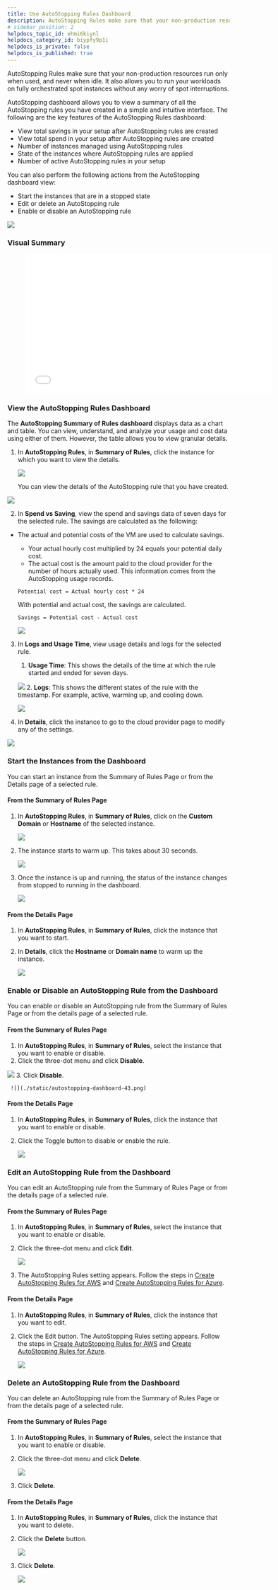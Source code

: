 ```yaml
---
title: Use AutoStopping Rules Dashboard
description: AutoStopping Rules make sure that your non-production resources run only when used, and never when idle. This topic describes how to use AutoStopping Dashboard.
# sidebar_position: 2
helpdocs_topic_id: ehmi6kiynl
helpdocs_category_id: biypfy9p1i
helpdocs_is_private: false
helpdocs_is_published: true
---
```


AutoStopping Rules make sure that your non-production resources run only when used, and never when idle. It also allows you to run your workloads on fully orchestrated spot instances without any worry of spot interruptions.

AutoStopping dashboard allows you to view a summary of all the AutoStopping rules you have created in a simple and intuitive interface. The following are the key features of the AutoStopping Rules dashboard:

* View total savings in your setup after AutoStopping rules are created
* View total spend in your setup after AutoStopping rules are created
* Number of instances managed using AutoStopping rules
* State of the instances where AutoStopping rules are applied
* Number of active AutoStopping rules in your setup

You can also perform the following actions from the AutoStopping dashboard view:

* Start the instances that are in a stopped state
* Edit or delete an AutoStopping rule
* Enable or disable an AutoStopping rule

![](./static/autostopping-dashboard-31.png)


### Visual Summary
<figure><iframe src="//fast.wistia.com/embed/iframe/b7i08zy2yt" width="560" height="315" frameborder="0" allowfullscreen=""></iframe></figure>

### View the AutoStopping Rules Dashboard

The **AutoStopping Summary of Rules dashboard** displays data as a chart and table. You can view, understand, and analyze your usage and cost data using either of them. However, the table allows you to view granular details.

1. In **AutoStopping Rules**, in **Summary of Rules**, click the instance for which you want to view the details.
   
     ![](./static/autostopping-dashboard-32.png)
	 
	 You can view the details of the AutoStopping rule that you have created.
	 

![](./static/autostopping-dashboard-33.png)

2. In **Spend vs Saving**, view the spend and savings data of seven days for the selected rule. The savings are calculated as the following:

* The actual and potential costs of the VM are used to calculate savings.
	+ Your actual hourly cost multiplied by 24 equals your potential daily cost.
	+ The actual cost is the amount paid to the cloud provider for the number of hours actually used. This information comes from the AutoStopping usage records.  
	  
	
	```
	Potential cost = Actual hourly cost * 24
	```
	  
	With potential and actual cost, the savings are calculated.  
	  
	
	```
	Savings = Potential cost - Actual cost
	```
	![](./static/autostopping-dashboard-34.png)
3. In **Logs and Usage Time**, view usage details and logs for the selected rule.
	1. **Usage Time**: This shows the details of the time at which the rule started and ended for seven days.
   
     ![](./static/autostopping-dashboard-35.png)
	2. **Logs**: This shows the different states of the rule with the timestamp. For example, active, warming up, and cooling down.
   
     ![](./static/autostopping-dashboard-36.png)
4. In **Details**, click the instance to go to the cloud provider page to modify any of the settings.

  ![](./static/autostopping-dashboard-37.png)

### Start the Instances from the Dashboard

You can start an instance from the Summary of Rules Page or from the Details page of a selected rule.

#### From the Summary of Rules Page

1. In **AutoStopping Rules**, in **Summary of Rules**, click on the **Custom Domain** or **Hostname** of the selected instance.
   
     ![](./static/autostopping-dashboard-38.png)
2. The instance starts to warm up. This takes about 30 seconds.
   
     ![](./static/autostopping-dashboard-39.png)
3. Once the instance is up and running, the status of the instance changes from stopped to running in the dashboard.
   
     ![](./static/autostopping-dashboard-40.png)

#### From the Details Page

1. In **AutoStopping Rules**, in **Summary of Rules**, click the instance that you want to start.
2. In **Details**, click the **Hostname** or **Domain name** to warm up the instance.
   
     ![](./static/autostopping-dashboard-41.png)

### Enable or Disable an AutoStopping Rule from the Dashboard

You can enable or disable an AutoStopping rule from the Summary of Rules Page or from the details page of a selected rule.

#### From the Summary of Rules Page

1. In **AutoStopping Rules**, in **Summary of Rules**, select the instance that you want to enable or disable.
2. Click the three-dot menu and click **Disable**.

  ![](./static/autostopping-dashboard-42.png)
3. Click **Disable**.
   
     ![](./static/autostopping-dashboard-43.png)

#### From the Details Page

1. In **AutoStopping Rules**, in **Summary of Rules**, click the instance that you want to enable or disable.
2. Click the Toggle button to disable or enable the rule.
   
     ![](./static/autostopping-dashboard-44.png)

### Edit an AutoStopping Rule from the Dashboard

You can edit an AutoStopping rule from the Summary of Rules Page or from the details page of a selected rule.

#### From the Summary of Rules Page

1. In **AutoStopping Rules**, in **Summary of Rules**, select the instance that you want to enable or disable.
2. Click the three-dot menu and click **Edit**.
   
     ![](./static/autostopping-dashboard-45.png)
3. The AutoStopping Rules setting appears. Follow the steps in [Create AutoStopping Rules for AWS](create-autostopping-rules-aws.md) and [Create AutoStopping Rules for Azure](create-auto-stopping-rules-for-azure.md).

#### From the Details Page

1. In **AutoStopping Rules**, in **Summary of Rules**, click the instance that you want to edit.
2. Click the Edit button. The AutoStopping Rules setting appears. Follow the steps in [Create AutoStopping Rules for AWS](create-autostopping-rules-aws.md) and [Create AutoStopping Rules for Azure](create-auto-stopping-rules-for-azure.md).
   
     ![](./static/autostopping-dashboard-46.png)

### Delete an AutoStopping Rule from the Dashboard

You can delete an AutoStopping rule from the Summary of Rules Page or from the details page of a selected rule.

#### From the Summary of Rules Page

1. In **AutoStopping Rules**, in **Summary of Rules**, select the instance that you want to enable or disable.
2. Click the three-dot menu and click **Delete**.
   
     ![](./static/autostopping-dashboard-47.png)
3. Click **Delete**.

#### From the Details Page

1. In **AutoStopping Rules**, in **Summary of Rules**, click the instance that you want to delete.
2. Click the **Delete** button.
   
     ![](./static/autostopping-dashboard-48.png)
3. Click **Delete**.
   
     ![](./static/autostopping-dashboard-49.png)

